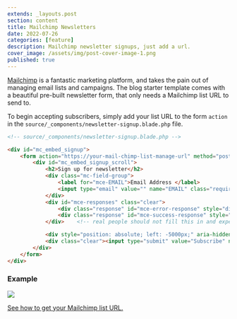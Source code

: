 ```yaml
---
extends: _layouts.post
section: content
title: Mailchimp Newsletters
date: 2022-07-26
categories: [feature]
description: Mailchimp newsletter signups, just add a url.
cover_image: /assets/img/post-cover-image-1.png
published: true
---
```


[Mailchimp](https://mailchimp.com/) is a fantastic marketing platform, and takes the pain out of managing email lists and campaigns. The blog starter template comes with a beautiful pre-built newsletter form, that only needs a Mailchimp list URL to send to.

To begin accepting subscribers, simply add your list URL to the form `action` in the `source/_components/newsletter-signup.blade.php` file.

```html
<!-- source/_components/newsletter-signup.blade.php -->

<div id="mc_embed_signup">
    <form action="https://your-mail-chimp-list-manage-url" method="post" id="mc-embedded-subscribe-form" name="mc-embedded-subscribe-form" class="validate" target="_blank" novalidate>
        <div id="mc_embed_signup_scroll">
            <h2>Sign up for newsletter</h2>
            <div class="mc-field-group">
                <label for="mce-EMAIL">Email Address </label>
                <input type="email" value="" name="EMAIL" class="required email" id="mce-EMAIL" placeholder="Email address">
            </div>
            <div id="mce-responses" class="clear">
                <div class="response" id="mce-error-response" style="display:none"></div>
                <div class="response" id="mce-success-response" style="display:none"></div>
            </div>    <!-- real people should not fill this in and expect good things - do not remove this or risk form bot signups-->

            <div style="position: absolute; left: -5000px;" aria-hidden="true"><input type="text" name="b_25582686a9fc051afd5453557_189578c854" tabindex="-1" value=""></div>
            <div class="clear"><input type="submit" value="Subscribe" name="subscribe" id="mc-embedded-subscribe" class="button"></div>
        </div>
    </form>
</div>
```

### Example

<img src="/assets/img/newsletter.png">

[See how to get your Mailchimp list URL.](https://mailchimp.com/help/host-your-own-signup-forms/#Edit_your_Custom_Signup_Form)
